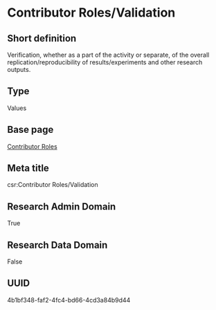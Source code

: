 # Contributor Roles/Validation
## Short definition
Verification, whether as a part of the activity or separate, of the overall replication/reproducibility of results/experiments and other research outputs.
## Type
Values
## Base page
[Contributor Roles](../../Picklists/Contributor%20Roles.md)
## Meta title
csr:Contributor Roles/Validation
## Research Admin Domain
True
## Research Data Domain
False
## UUID
4b1bf348-faf2-4fc4-bd66-4cd3a84b9d44
